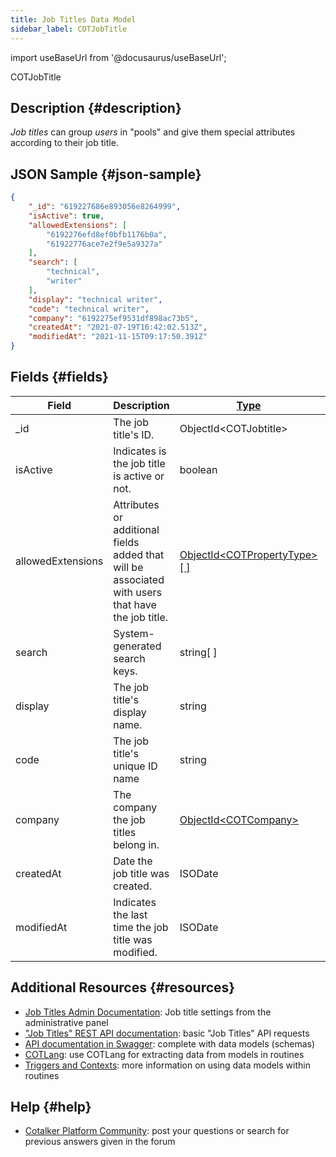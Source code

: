 ```yaml
---
title: Job Titles Data Model
sidebar_label: COTJobTitle
---
```

import useBaseUrl from '@docusaurus/useBaseUrl';

<span className="hero__subtitle">COTJobTitle</span>

## Description {#description}

_Job titles_ can group _users_ in "pools" and give them special attributes according to their job title. 

## JSON Sample {#json-sample}
```json
{
    "_id": "619227686e893056e8264999",
    "isActive": true,
    "allowedExtensions": [
        "6192276efd8ef0bfb1176b0a",
        "61922776ace7e2f9e5a9327a"
    ],
    "search": [
        "technical",
        "writer"
    ],
    "display": "technical writer",
    "code": "technical writer",
    "company": "6192275ef9531df898ac73b5",
    "createdAt": "2021-07-19T16:42:02.513Z",
    "modifiedAt": "2021-11-15T09:17:50.391Z"
}
```

## Fields {#fields}

| Field | Description | [Type](/docs/documentation/models/overview_model#data-types) | Notes |
| ----  | -------- | ---- | ---- |
| \_id | The job title's ID. | ObjectId<COTJobtitle\> |
| isActive | Indicates is the job title is active or not. | boolean |
| allowedExtensions | Attributes or additional fields added that will be associated with users that have the job title. | [ObjectId<COTPropertyType\>[ ]](/docs/documentation/models/databases/model_propertytypes) |
| search | System-generated search keys. | string[ ] | Do not modify.
| display | The job title's display name. | string |
| code | The job title's unique ID name | string |
| company | The company the job titles belong in. | [ObjectId<COTCompany\>](/docs/documentation/models/model_company) |
| createdAt | Date the job title was created. | ISODate | YYYY-MM-DDTHH:mm:ss.SSSZ
| modifiedAt | Indicates the last time the job title was modified. | ISODate | YYYY-MM-DDTHH:mm:ss.SSSZ

## Additional Resources {#resources}

- [Job Titles Admin Documentation](/docs/documentation/admin/admin_jobtitles): Job title settings from the administrative panel
- ["Job Titles" REST API documentation](/docs/documentation/api/users/jobtitles): basic "Job Titles" API requests
- [API documentation in Swagger](https://www.cotalker.com/swagger/core/?key=woubtjf4olr0t4zgutuwn6scbcm6hd3qh1cgl5obmohpbm3mfublnwcvv67lodgjvd3h86s9ppshtvmf95gepsqh6nizq9liu7f): complete with data models (schemas)
- [COTLang](/docs/documentation/automation/admin_cotlang): use COTLang for extracting data from models in routines
- [Triggers and Contexts](/docs/documentation/automation/triggers_and_contexts): more information on using data models within routines

## Help {#help}

- [Cotalker Platform Community](https://github.com/Cotalker/documentation/discussions): post your questions or search for previous answers given in the forum